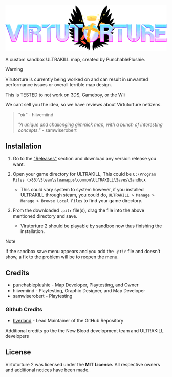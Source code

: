 ![Virtutorture Banner](/virutorture.png)

A custom sandbox ULTRAKILL map, created by PunchablePlushie.

> [!WARNING]
> Virutorture is currently being worked on and can result in unwanted performance issues or overall terrible map design.
>
> This is TESTED to not work on 3DS, Gameboy, or the Wii

We cant sell you the idea, so we have reviews about Virtutorture netizens.

>*"ok"* - hiivemiind
>
>*"A unique and challenging gimmick map, with a bunch of interesting concepts."* - samwiserobert

## Installation

1. Go to the ["Releases"](https://github.com/GitBobert/virtutorture/releases) section and download any version release you want.

2. Open your game directory for ULTRAKILL, This could be `C:\Program Files (x86)\Steam\steamapps\common\ULTRAKILL\Saves\Sandbox`
    - This could vary system to system however, if you installed ULTRAKILL through steam, you could do, `ULTRAKILL > Manage > Manage > Browse Local Files` to find your game directory.

3. From the downloaded `.pitr` file(s), drag the file into the above mentioned directory and save.
    - Virutorture 2 should be playable by sandbox now thus finishing the installation.

> [!NOTE]
> If the sandbox save menu appears and you add the `.ptir` file and doesn't show, a fix to the problem will be to reopen the menu.


## Credits
- punchableplushie - Map Developer, Playtesting, and Owner
- hiivemiind - Playtesting, Graphic Designer, and Map Developer
- samwiserobert - Playtesting

### Github Credits
- [hyerland](https://github.com/hyerland) - Lead Maintainer of the GitHub Repository

Additional credits go the the New Blood development team and ULTRAKILL developers

## License
Virtutorture 2 was licensed under the **MIT License.** All respective owners and additional notices have been made.
